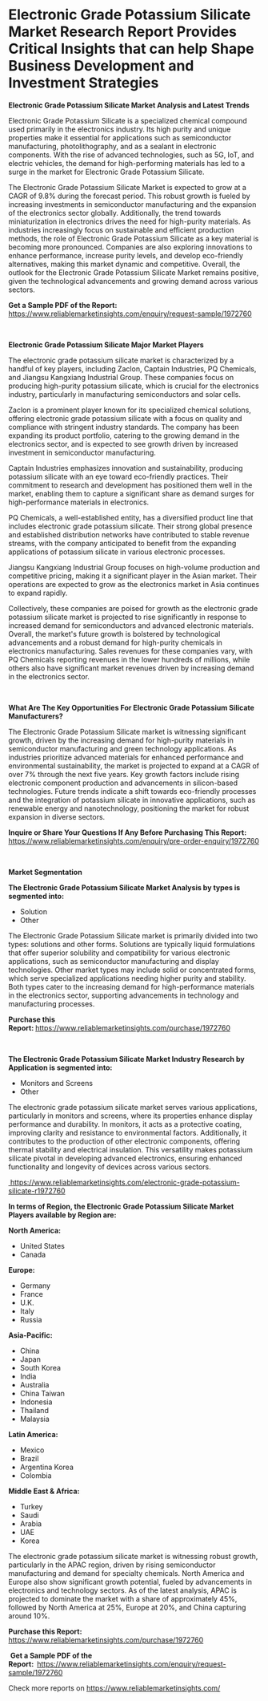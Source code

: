<p><h1>Electronic Grade Potassium Silicate Market Research Report Provides Critical Insights that can help Shape Business Development and Investment Strategies</h1></p><p><strong>Electronic Grade Potassium Silicate Market Analysis and Latest Trends</strong></p>
<p><p>Electronic Grade Potassium Silicate is a specialized chemical compound used primarily in the electronics industry. Its high purity and unique properties make it essential for applications such as semiconductor manufacturing, photolithography, and as a sealant in electronic components. With the rise of advanced technologies, such as 5G, IoT, and electric vehicles, the demand for high-performing materials has led to a surge in the market for Electronic Grade Potassium Silicate.</p><p>The Electronic Grade Potassium Silicate Market is expected to grow at a CAGR of 9.8% during the forecast period. This robust growth is fueled by increasing investments in semiconductor manufacturing and the expansion of the electronics sector globally. Additionally, the trend towards miniaturization in electronics drives the need for high-purity materials. As industries increasingly focus on sustainable and efficient production methods, the role of Electronic Grade Potassium Silicate as a key material is becoming more pronounced. Companies are also exploring innovations to enhance performance, increase purity levels, and develop eco-friendly alternatives, making this market dynamic and competitive. Overall, the outlook for the Electronic Grade Potassium Silicate Market remains positive, given the technological advancements and growing demand across various sectors.</p></p>
<p><strong>Get a Sample PDF of the Report:&nbsp;</strong> <a href="https://www.reliablemarketinsights.com/enquiry/request-sample/1972760?utm_campaign=2680&utm_medium=2&utm_source=Github&utm_content=ia&utm_term=03042025&utm_id=electronic-grade-potassium-silicate">https://www.reliablemarketinsights.com/enquiry/request-sample/1972760</a></p>
<p>&nbsp;</p>
<p><strong>Electronic Grade Potassium Silicate Major Market Players</strong></p>
<p><p>The electronic grade potassium silicate market is characterized by a handful of key players, including Zaclon, Captain Industries, PQ Chemicals, and Jiangsu Kangxiang Industrial Group. These companies focus on producing high-purity potassium silicate, which is crucial for the electronics industry, particularly in manufacturing semiconductors and solar cells.</p><p>Zaclon is a prominent player known for its specialized chemical solutions, offering electronic grade potassium silicate with a focus on quality and compliance with stringent industry standards. The company has been expanding its product portfolio, catering to the growing demand in the electronics sector, and is expected to see growth driven by increased investment in semiconductor manufacturing.</p><p>Captain Industries emphasizes innovation and sustainability, producing potassium silicate with an eye toward eco-friendly practices. Their commitment to research and development has positioned them well in the market, enabling them to capture a significant share as demand surges for high-performance materials in electronics.</p><p>PQ Chemicals, a well-established entity, has a diversified product line that includes electronic grade potassium silicate. Their strong global presence and established distribution networks have contributed to stable revenue streams, with the company anticipated to benefit from the expanding applications of potassium silicate in various electronic processes.</p><p>Jiangsu Kangxiang Industrial Group focuses on high-volume production and competitive pricing, making it a significant player in the Asian market. Their operations are expected to grow as the electronics market in Asia continues to expand rapidly.</p><p>Collectively, these companies are poised for growth as the electronic grade potassium silicate market is projected to rise significantly in response to increased demand for semiconductors and advanced electronic materials. Overall, the market's future growth is bolstered by technological advancements and a robust demand for high-purity chemicals in electronics manufacturing. Sales revenues for these companies vary, with PQ Chemicals reporting revenues in the lower hundreds of millions, while others also have significant market revenues driven by increasing demand in the electronics sector.</p></p>
<p>&nbsp;</p>
<p><strong>What Are The Key Opportunities For Electronic Grade Potassium Silicate Manufacturers?</strong></p>
<p><p>The Electronic Grade Potassium Silicate market is witnessing significant growth, driven by the increasing demand for high-purity materials in semiconductor manufacturing and green technology applications. As industries prioritize advanced materials for enhanced performance and environmental sustainability, the market is projected to expand at a CAGR of over 7% through the next five years. Key growth factors include rising electronic component production and advancements in silicon-based technologies. Future trends indicate a shift towards eco-friendly processes and the integration of potassium silicate in innovative applications, such as renewable energy and nanotechnology, positioning the market for robust expansion in diverse sectors.</p></p>
<p><strong>Inquire or Share Your Questions If Any Before Purchasing This Report:</strong> <a href="https://www.reliablemarketinsights.com/enquiry/pre-order-enquiry/1972760?utm_campaign=2680&utm_medium=2&utm_source=Github&utm_content=ia&utm_term=03042025&utm_id=electronic-grade-potassium-silicate">https://www.reliablemarketinsights.com/enquiry/pre-order-enquiry/1972760</a></p>
<p>&nbsp;</p>
<p><strong>Market Segmentation</strong></p>
<p><strong>The Electronic Grade Potassium Silicate Market Analysis by types is segmented into:</strong></p>
<p><ul><li>Solution</li><li>Other</li></ul></p>
<p><p>The Electronic Grade Potassium Silicate market is primarily divided into two types: solutions and other forms. Solutions are typically liquid formulations that offer superior solubility and compatibility for various electronic applications, such as semiconductor manufacturing and display technologies. Other market types may include solid or concentrated forms, which serve specialized applications needing higher purity and stability. Both types cater to the increasing demand for high-performance materials in the electronics sector, supporting advancements in technology and manufacturing processes.</p></p>
<p><strong>Purchase this Report:&nbsp;</strong><a href="https://www.reliablemarketinsights.com/purchase/1972760?utm_campaign=2680&utm_medium=2&utm_source=Github&utm_content=ia&utm_term=03042025&utm_id=electronic-grade-potassium-silicate">https://www.reliablemarketinsights.com/purchase/1972760</a></p>
<p>&nbsp;</p>
<p><strong>The Electronic Grade Potassium Silicate Market Industry Research by Application is segmented into:</strong></p>
<p><ul><li>Monitors and Screens</li><li>Other</li></ul></p>
<p><p>The electronic grade potassium silicate market serves various applications, particularly in monitors and screens, where its properties enhance display performance and durability. In monitors, it acts as a protective coating, improving clarity and resistance to environmental factors. Additionally, it contributes to the production of other electronic components, offering thermal stability and electrical insulation. This versatility makes potassium silicate pivotal in developing advanced electronics, ensuring enhanced functionality and longevity of devices across various sectors.</p></p>
<p><a href="https://www.reliablemarketinsights.com/electronic-grade-potassium-silicate-r1972760?utm_campaign=2680&utm_medium=2&utm_source=Github&utm_content=ia&utm_term=03042025&utm_id=electronic-grade-potassium-silicate">&nbsp;https://www.reliablemarketinsights.com/electronic-grade-potassium-silicate-r1972760</a></p>
<p><strong>In terms of Region, the Electronic Grade Potassium Silicate Market Players available by Region are:</strong></p>
<p>
    <p> <strong> North America: </strong>
        <ul>
            <li>United States</li>
            <li>Canada</li>
        </ul>
        </p> 
    <p> <strong> Europe: </strong>
        <ul>
            <li>Germany</li>
            <li>France</li>
            <li>U.K.</li>
            <li>Italy</li>
            <li>Russia</li>
        </ul>
        </p> 
    <p> <strong> Asia-Pacific: </strong>
        <ul>
            <li>China</li>
            <li>Japan</li>
            <li>South Korea</li>
            <li>India</li>
            <li>Australia</li>
            <li>China Taiwan</li>
            <li>Indonesia</li>
            <li>Thailand</li>
            <li>Malaysia</li>
        </ul>
        </p> 
    <p> <strong> Latin America: </strong>
        <ul>
            <li>Mexico</li>
            <li>Brazil</li>
            <li>Argentina Korea</li>
            <li>Colombia</li>
        </ul>
        </p> 
    <p> <strong> Middle East & Africa: </strong>
        <ul>
            <li>Turkey</li>
            <li>Saudi</li>
            <li>Arabia</li>
            <li>UAE</li>
            <li>Korea</li>
        </ul>
    </p>
    </p>
<p><p>The electronic grade potassium silicate market is witnessing robust growth, particularly in the APAC region, driven by rising semiconductor manufacturing and demand for specialty chemicals. North America and Europe also show significant growth potential, fueled by advancements in electronics and technology sectors. As of the latest analysis, APAC is projected to dominate the market with a share of approximately 45%, followed by North America at 25%, Europe at 20%, and China capturing around 10%.</p></p>
<p><strong>Purchase this Report: </strong><a href="https://www.reliablemarketinsights.com/purchase/1972760?utm_campaign=2680&utm_medium=2&utm_source=Github&utm_content=ia&utm_term=03042025&utm_id=electronic-grade-potassium-silicate">https://www.reliablemarketinsights.com/purchase/1972760</a></p>
<p>&nbsp;<strong>Get a Sample PDF of the Report:&nbsp;&nbsp;</strong><a href="https://www.reliablemarketinsights.com/enquiry/request-sample/1972760?utm_campaign=2680&utm_medium=2&utm_source=Github&utm_content=ia&utm_term=03042025&utm_id=electronic-grade-potassium-silicate">https://www.reliablemarketinsights.com/enquiry/request-sample/1972760</a></p>
<p><strong></strong></p>
<p>Check more reports on <a href="https://www.reliablemarketinsights.com/?utm_campaign=2680&utm_medium=2&utm_source=Github&utm_content=ia&utm_term=03042025&utm_id=electronic-grade-potassium-silicate">https://www.reliablemarketinsights.com/</a></p>